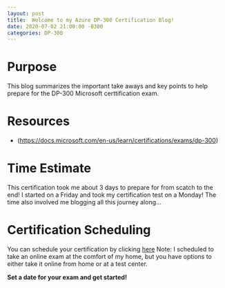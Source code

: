```yaml
---
layout: post
title:  Welcome to my Azure DP-300 Certification Blog!
date: 2020-07-02 21:00:00 -0300
categories: DP-300
---
```


# __Purpose__

This blog summarizes the important take aways and key points to help prepare for the DP-300 Microsoft certtification exam. 

# __Resources__

* (https://docs.microsoft.com/en-us/learn/certifications/exams/dp-300)

# __Time Estimate__

This certification took me about 3 days to prepare for from scatch to the end! I started on a Friday and took my certification test on a Monday! The time also involved 
me blogging all this journey along...

# __Certification Scheduling__

You can schedule your certification by clicking [here](https://examregistration.microsoft.com/?whr=uri:MicrosoftAccount&locale=en-us&examcode=DP-300&examname=Exam%20DP-300:%20Administering%20Relational%20Databases%20on%20Microsoft%20Azure&returnToLearningUrl=https%3A%2F%2Fdocs.microsoft.com%2Flearn%2Fcertifications%2Fexams%2Fdp-300#userlegalprofile/)
Note: I scheduled to take an online exam at the comfort of my home, but you have options to either take it online from home or at a test center.

__Set a date for your exam and get started!__
